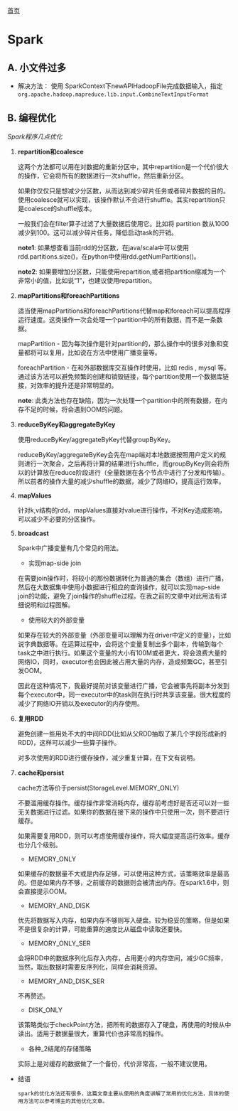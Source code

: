 [首页](index)

# Spark

## A. 小文件过多
* 解决方法：
        使用 SparkContext下newAPIHadoopFile完成数据输入，指定`org.apache.hadoop.mapreduce.lib.input.CombineTextInputFormat`


## B. 编程优化
   *Spark程序几点优化*

1. **repartition和coalesce**

      这两个方法都可以用在对数据的重新分区中，其中repartition是一个代价很大的操作，它会将所有的数据进行一次shuffle，然后重新分区。

      如果你仅仅只是想减少分区数，从而达到减少碎片任务或者碎片数据的目的。使用coalesce就可以实现，该操作默认不会进行shuffle。其实repartition只是coalesce的shuffle版本。

      一般我们会在filter算子过滤了大量数据后使用它。比如将 partition 数从1000减少到100。这可以减少碎片任务，降低启动task的开销。

      **note1**: 如果想查看当前rdd的分区数，在java/scala中可以使用rdd.partitions.size()，在python中使用rdd.getNumPartitions()。

      **note2**: 如果要增加分区数，只能使用repartition,或者把partition缩减为一个非常小的值，比如说“1”，也建议使用repartition。

2. **mapPartitions和foreachPartitions**

      适当使用mapPartitions和foreachPartitions代替map和foreach可以提高程序运行速度。这类操作一次会处理一个partition中的所有数据，而不是一条数据。

      mapPartition - 因为每次操作是针对partition的，那么操作中的很多对象和变量都将可以复用，比如说在方法中使用广播变量等。

      foreachPartition - 在和外部数据库交互操作时使用，比如 redis , mysql 等。通过该方法可以避免频繁的创建和销毁链接，每个partition使用一个数据库链接，对效率的提升还是非常明显的。

      **note**: 此类方法也存在缺陷，因为一次处理一个partition中的所有数据，在内存不足的时候，将会遇到OOM的问题。

3. **reduceByKey和aggregateByKey**

      使用reduceByKey/aggregateByKey代替groupByKey。

      reduceByKey/aggregateByKey会先在map端对本地数据按照用户定义的规则进行一次聚合，之后再将计算的结果进行shuffle，而groupByKey则会将所以的计算放在reduce阶段进行（全量数据在各个节点中进行了分发和传输）。所以前者的操作大量的减少shuffle的数据，减少了网络IO，提高运行效率。

4. **mapValues**

      针对k,v结构的rdd，mapValues直接对value进行操作，不对Key造成影响，可以减少不必要的分区操作。

5. **broadcast**

      Spark中广播变量有几个常见的用法。

      - 实现map-side join

      在需要join操作时，将较小的那份数据转化为普通的集合（数组）进行广播，然后在大数据集中使用小数据进行相应的查询操作，就可以实现map-side join的功能，避免了join操作的shuffle过程。在我之前的文章中对此用法有详细说明和过程图解。

      - 使用较大的外部变量

      如果存在较大的外部变量（外部变量可以理解为在driver中定义的变量），比如说字典数据等。在运算过程中，会将这个变量复制出多个副本，传输到每个task之中进行执行。如果这个变量的大小有100M或者更大，将会浪费大量的网络IO，同时，executor也会因此被占用大量的内存，造成频繁GC，甚至引发OOM。

      因此在这种情况下，我最好提前对该变量进行广播，它会被事先将副本分发到每个executor中，同一executor中的task则在执行时共享该变量。很大程度的减少了网络IO开销以及executor的内存使用。

6. **复用RDD**

      避免创建一些用处不大的中间RDD(比如从父RDD抽取了某几个字段形成新的RDD)，这样可以减少一些算子操作。

      对多次使用的RDD进行缓存操作，减少重复计算，在下文有说明。

7. **cache和persist**

      cache方法等价于persist(StorageLevel.MEMORY_ONLY)

      不要滥用缓存操作。缓存操作非常消耗内存，缓存前考虑好是否还可以对一些无关数据进行过滤。如果你的数据在接下来的操作中只使用一次，则不要进行缓存。

      如果需要复用RDD，则可以考虑使用缓存操作，将大幅度提高运行效率。缓存也分几个级别。

      - MEMORY_ONLY

      如果缓存的数据量不大或是内存足够，可以使用这种方式，该策略效率是最高的。但是如果内存不够，之前缓存的数据则会被清出内存。在spark1.6中，则会直接提示OOM。

      - MEMORY_AND_DISK

      优先将数据写入内存，如果内存不够则写入硬盘。较为稳妥的策略，但是如果不是很复杂的计算，可能重算的速度比从磁盘中读取还要快。

      - MEMORY_ONLY_SER

      会将RDD中的数据序列化后存入内存，占用更小的内存空间，减少GC频率，当然，取出数据时需要反序列化，同样会消耗资源。

      - MEMORY_AND_DISK_SER

      不再赘述。

      - DISK_ONLY

      该策略类似于checkPoint方法，把所有的数据存入了硬盘，再使用的时候从中读出。适用于数据量很大，重算代价也非常高的操作。

      - 各种_2结尾的存储策略

      实际上是对缓存的数据做了一个备份，代价非常高，一般不建议使用。

* 结语

      spark的优化方法还有很多，这篇文章主要从使用的角度讲解了常用的优化方法，具体的使用方法可以参考博主的其他优化文章。